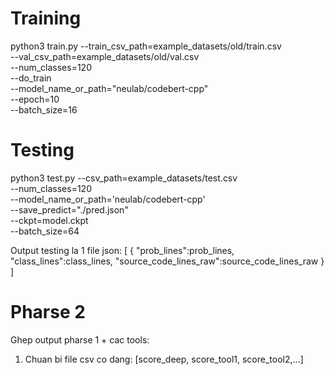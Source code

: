 
# Training

python3 train.py --train_csv_path=example_datasets/old/train.csv \
                  --val_csv_path=example_datasets/old/val.csv \
                  --num_classes=120 \
                  --do_train \
                  --model_name_or_path="neulab/codebert-cpp" \
                  --epoch=10 \
                  --batch_size=16


# Testing

python3 test.py --csv_path=example_datasets/test.csv\
                --num_classes=120\
                --model_name_or_path='neulab/codebert-cpp'\
                --save_predict="./pred.json"\
                --ckpt=model.ckpt\
                --batch_size=64

Output testing la 1 file json: [
    {
        "prob_lines":prob_lines,
        "class_lines":class_lines,
        "source_code_lines_raw":source_code_lines_raw
    }
]
# Pharse 2

Ghep output pharse 1 + cac tools:

1. Chuan bi file csv co dang: [score_deep, score_tool1, score_tool2,...]
    

